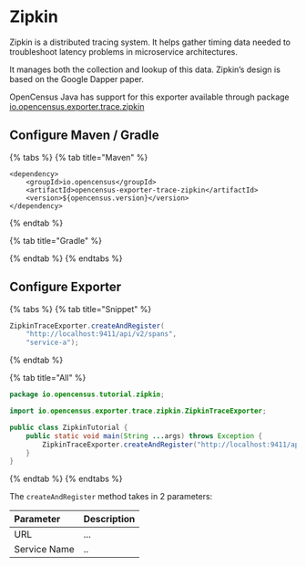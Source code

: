 # Zipkin

Zipkin is a distributed tracing system. It helps gather timing data needed to troubleshoot latency problems in microservice architectures.

It manages both the collection and lookup of this data. Zipkin’s design is based on the Google Dapper paper.

OpenCensus Java has support for this exporter available through package [io.opencensus.exporter.trace.zipkin](https://www.javadoc.io/doc/io.opencensus/opencensus-exporter-trace-zipkin)  


## Configure Maven / Gradle

{% tabs %}
{% tab title="Maven" %}
```markup
<dependency>
    <groupId>io.opencensus</groupId>
    <artifactId>opencensus-exporter-trace-zipkin</artifactId>
    <version>${opencensus.version}</version>
</dependency>
```
{% endtab %}

{% tab title="Gradle" %}

{% endtab %}
{% endtabs %}

## Configure Exporter

{% tabs %}
{% tab title="Snippet" %}


```java
ZipkinTraceExporter.createAndRegister(
    "http://localhost:9411/api/v2/spans",
    "service-a");
```
{% endtab %}

{% tab title="All" %}
```java
package io.opencensus.tutorial.zipkin;

import io.opencensus.exporter.trace.zipkin.ZipkinTraceExporter;

public class ZipkinTutorial {
    public static void main(String ...args) throws Exception {
        ZipkinTraceExporter.createAndRegister("http://localhost:9411/api/v2/spans", "service-a");
    }
}
```
{% endtab %}
{% endtabs %}

The `createAndRegister` method takes in 2 parameters:

| Parameter | Description |
| :--- | :--- |
| URL | ... |
| Service Name | .. |



